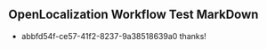 ## OpenLocalization Workflow Test MarkDown

* abbfd54f-ce57-41f2-8237-9a38518639a0 
thanks!



<!--HONumber=Jan16_HO3-->
